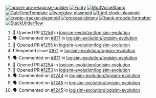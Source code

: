 [![laravel-api-response-builder](https://github-readme-stats.vercel.app/api/pin/?username=MarcinOrlowski&repo=laravel-api-response-builder&theme=default&hide_border=true&title_color=87c9c3&text_color=62696d&icon_color=636a6d&bg_color=30393e)](https://github.com/MarcinOrlowski/laravel-api-response-builder)
[![Fonty](https://github-readme-stats.vercel.app/api/pin/?username=MarcinOrlowski&repo=Fonty&theme=default&hide_border=true&title_color=87c9c3&text_color=62696d&icon_color=636a6d&bg_color=30393e)](https://github.com/MarcinOrlowski/Fonty)
[![Mp3VoiceStamp](https://github-readme-stats.vercel.app/api/pin/?username=MarcinOrlowski&repo=Mp3VoiceStamp&theme=default&hide_border=true&title_color=87c9c3&text_color=62696d&icon_color=636a6d&bg_color=30393e)](https://github.com/MarcinOrlowski/Mp3VoiceStamp)
[![DateTimeTemplate](https://github-readme-stats.vercel.app/api/pin/?username=MarcinOrlowski&repo=DateTimeTemplate&theme=default&hide_border=true&title_color=87c9c3&text_color=62696d&icon_color=636a6d&bg_color=30393e)](https://github.com/MarcinOrlowski/DateTimeTemplate)
[![weekday-plasmoid](https://github-readme-stats.vercel.app/api/pin/?username=MarcinOrlowski&repo=weekday-plasmoid&theme=default&hide_border=true&title_color=87c9c3&text_color=62696d&icon_color=636a6d&bg_color=30393e)](https://github.com/MarcinOrlowski/weekday-plasmoid)
[![html-clock-plasmoid](https://github-readme-stats.vercel.app/api/pin/?username=MarcinOrlowski&repo=html-clock-plasmoid&theme=default&hide_border=true&title_color=87c9c3&text_color=62696d&icon_color=636a6d&bg_color=30393e)](https://github.com/MarcinOrlowski/html-clock-plasmoid)
[![crypto-tracker-plasmoid](https://github-readme-stats.vercel.app/api/pin/?username=MarcinOrlowski&repo=crypto-tracker-plasmoid&theme=default&hide_border=true&title_color=87c9c3&text_color=62696d&icon_color=636a6d&bg_color=30393e)](https://github.com/MarcinOrlowski/crypto-tracker-plasmoid)
[![process-dotenv](https://github-readme-stats.vercel.app/api/pin/?username=MarcinOrlowski&repo=process-dotenv&theme=default&hide_border=true&title_color=87c9c3&text_color=62696d&icon_color=636a6d&bg_color=30393e)](https://github.com/MarcinOrlowski/process-dotenv)
[![bank-qrcode-formatter](https://github-readme-stats.vercel.app/api/pin/?username=MarcinOrlowski&repo=bank-qrcode-formatter&theme=default&hide_border=true&title_color=87c9c3&text_color=62696d&icon_color=636a6d&bg_color=30393e)](https://github.com/MarcinOrlowski/bank-qrcode-formatter)
[![StackUnderflow](https://github-readme-stats.vercel.app/api/pin/?username=MarcinOrlowski&repo=StackUnderflow&theme=default&hide_border=true&title_color=87c9c3&text_color=62696d&icon_color=636a6d&bg_color=30393e)](https://github.com/MarcinOrlowski/StackUnderflow)

<!--START_SECTION:activity-->
1. 💪 Opened PR [#1256](https://github.com/logisim-evolution/logisim-evolution/pull/1256) in [logisim-evolution/logisim-evolution](https://github.com/logisim-evolution/logisim-evolution)
2. 🗣 Commented on [#971](https://github.com/logisim-evolution/logisim-evolution/issues/971) in [logisim-evolution/logisim-evolution](https://github.com/logisim-evolution/logisim-evolution)
3. 💪 Opened PR [#1255](https://github.com/logisim-evolution/logisim-evolution/pull/1255) in [logisim-evolution/logisim-evolution](https://github.com/logisim-evolution/logisim-evolution)
4. ❗️ Reopened issue [#971](https://github.com/logisim-evolution/logisim-evolution/issues/971) in [logisim-evolution/logisim-evolution](https://github.com/logisim-evolution/logisim-evolution)
5. 🗣 Commented on [#971](https://github.com/logisim-evolution/logisim-evolution/issues/971) in [logisim-evolution/logisim-evolution](https://github.com/logisim-evolution/logisim-evolution)
6. 💪 Opened PR [#1254](https://github.com/logisim-evolution/logisim-evolution/pull/1254) in [logisim-evolution/logisim-evolution](https://github.com/logisim-evolution/logisim-evolution)
7. 💪 Opened PR [#1253](https://github.com/logisim-evolution/logisim-evolution/pull/1253) in [logisim-evolution/logisim-evolution](https://github.com/logisim-evolution/logisim-evolution)
8. 🗣 Commented on [#1244](https://github.com/logisim-evolution/logisim-evolution/issues/1244) in [logisim-evolution/logisim-evolution](https://github.com/logisim-evolution/logisim-evolution)
9. 🗣 Commented on [#1245](https://github.com/logisim-evolution/logisim-evolution/issues/1245) in [logisim-evolution/logisim-evolution](https://github.com/logisim-evolution/logisim-evolution)
10. 🗣 Commented on [#1245](https://github.com/logisim-evolution/logisim-evolution/issues/1245) in [logisim-evolution/logisim-evolution](https://github.com/logisim-evolution/logisim-evolution)
<!--END_SECTION:activity-->
